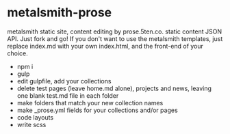 # metalsmith-prose
metalsmith static site, content editing by prose.5ten.co.  static content JSON API. Just fork and go! If you don't want to use the metalsmith templates, just replace index.md with your own index.html, and the front-end of your choice.

- npm i
- gulp
- edit gulpfile, add your collections
- delete test pages (leave home.md alone), projects and news, leaving one blank test.md file in each folder
- make folders that match your new collection names
- make _prose.yml fields for your collections and/or pages
- code layouts
- write scss
